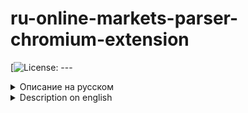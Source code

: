 # ru-online-markets-parser-chromium-extension

[![License: ---](---)

<details>
<summary>Описание на русском</summary>

Удобное расширение для браузеров на базе Chromium, позволяющее парсить данные с российских онлайн-магазинов.  
**Работает в Google Chrome, Yandex Browser, Brave и других.**

---

## 📌 Описание

**ru-online-markets-parser-chromium-extension** — это расширение для браузера, разработанное для автоматического извлечения информации о товарах с популярных российских маркетплейсов.

Просто откройте страницу товара — и расширение соберёт нужные данные:  
✅ Название  
✅ Цена  
✅ Другие параметры

Данные можно быстро экспортировать в **CSV** или **JSON** для дальнейшего анализа.

---

## 🛒 Поддерживаемые площадки

- Wildberries
- Ozon
- М.Видео
- Ситилинк
- Яндекс.Маркет
- ...и другие (поддержка расширяется)

---

## 💡 Возможности использования

- Мониторинг цен и динамики скидок
- Анализ конкурентов
- Сбор данных для маркетинговых исследований
- Автоматизация рутинных задач
- Сравнение предложений между магазинами

</details>

<details>
<summary>Description on english</summary>

A convenient Chromium-based browser extension for parsing data from Russian online marketplaces.  
**Works in Google Chrome, Yandex Browser, Brave, and others.**

---

## 📌 Description

**ru-online-markets-parser-chromium-extension** is a browser extension designed to automatically extract product information from popular Russian e-commerce platforms.

Just open a product page — the extension will collect key details:  
✅ Title  
✅ Price  
✅ Other parameters

Easily export data to **CSV** or **JSON** for further analysis.

---

## 🛒 Supported Marketplaces

- Wildberries
- Ozon
- М.Видео
- Ситилинк
- Яндекс.Маркет
- ...and more (support is expanding)

---

## 💡 Use Cases

- Price monitoring and discount tracking
- Competitor analysis
- Data collection for market research
- Automation of repetitive tasks
- Cross-store price comparison

</details>
